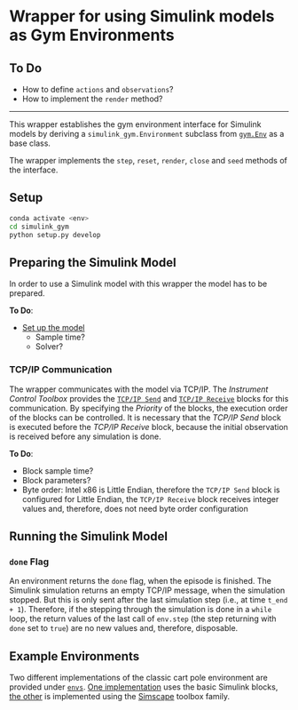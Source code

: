 # Wrapper for using Simulink models as Gym Environments

## To Do

- How to define `actions` and `observations`?
- How to implement the `render` method?

---

This wrapper establishes the gym environment interface for Simulink models by deriving a `simulink_gym.Environment` subclass from [`gym.Env`](https://github.com/openai/gym/blob/master/gym/core.py#L8) as a base class.

The wrapper implements the `step`, `reset`, `render`, `close` and `seed` methods of the interface.

## Setup

``` bash
conda activate <env>
cd simulink_gym
python setup.py develop
```

## Preparing the Simulink Model

In order to use a Simulink model with this wrapper the model has to be prepared.

__To Do__:

- [Set up the model](https://www.mathworks.com/help/simulink/slref/setmodelparameter.html)
  - Sample time?
  - Solver?

### TCP/IP Communication

The wrapper communicates with the model via TCP/IP. The _Instrument Control Toolbox_ provides the [`TCP/IP Send`](https://www.mathworks.com/help/instrument/tcpipsend.html) and [`TCP/IP Receive`](https://www.mathworks.com/help/instrument/tcpipreceive.html) blocks for this communication. By specifying the _Priority_ of the blocks, the execution order of the blocks can be controlled. It is necessary that the _TCP/IP Send_ block is executed before the _TCP/IP Receive_ block, because the initial observation is received before any simulation is done.

__To Do__:

- Block sample time?
- Block parameters?
- Byte order: Intel x86 is Little Endian, therefore the `TCP/IP Send` block is configured for Little Endian, the `TCP/IP Receive` block receives integer values and, therefore, does not need byte order configuration

## Running the Simulink Model

### `done` Flag

An environment returns the `done` flag, when the episode is finished. The Simulink simulation returns an empty TCP/IP message, when the simulation stopped. But this is only sent after the last simulation step (i.e., at time `t_end + 1`). Therefore, if the stepping through the simulation is done in a `while` loop, the return values of the last call of `env.step` (the step returning with `done` set to `true`) are no new values and, therefore, disposable.

## Example Environments

Two different implementations of the classic cart pole environment are provided under [`envs`](./simulink_gym/envs). [One implementation](./simulink_gym/envs/cartpole_simulink.md) uses the basic Simulink blocks, [the other](./simulink_gym/envs/cartpole_simscape.md) is implemented using the [Simscape](https://www.mathworks.com/products/simscape.html) toolbox family.